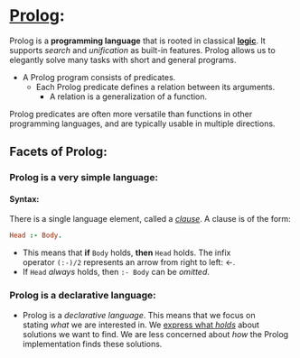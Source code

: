 # [Prolog](https://www.metalevel.at/prolog): 
Prolog is a **programming language** that is rooted in classical [**logic**](https://www.metalevel.at/prolog/logic). It supports *search* and *unification* as built-in features. Prolog allows us to elegantly solve many tasks with short and general programs.

- A Prolog program consists of predicates.
  - Each Prolog predicate defines a relation between its arguments.
    -  A relation is a generalization of a function.

Prolog predicates are often more versatile than functions in other programming languages, and are typically usable in multiple directions.
## Facets of Prolog:
### Prolog is a very simple language:
#### Syntax:
There is a single language element, called a [*clause*](https://www.metalevel.at/prolog/concepts#clause). A clause is of the form:
```prolog
Head :- Body.
```
- This means that **if** `Body` holds, **then** `Head` holds. The infix operator `(:-)/2` represents an arrow from right to left: ←.
- If `Head` *always* holds, then `:- Body` can be *omitted*.

### Prolog is a declarative language:
- Prolog is a *declarative language*. This means that we focus on stating *what* we are interested in. We [express what *holds*](https://www.metalevel.at/prolog/writing) about solutions we want to find. We are less concerned about *how* the Prolog implementation finds these solutions. 
